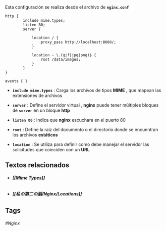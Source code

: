 Esta configuración se realiza desde el archivo de **`nginx.conf`**

```nginx
http {
        include mime.types;
		listen 80;
		server {
		
		    location / {
		        proxy_pass http://localhost:8080/;
		    }
		
		    location ~ \.(gif|jpg|png)$ {
		        root /data/images;
		    }
		}
}

events { }
```

- **`include mime.types`** : Carga los archivos de tipos **MIME** , que mapean las extensiones de archivos

- **`server`** : Define el servidor virtual , **nginx** puede tener múltiples bloques de **`server`** en un bloque **http**

- **`listen 80`** : Indica que **nginx** escuchara en el puerto 80

- **`root`** : Define la raíz del documento o el directorio donde se encuentran los archivos **estáticos**

- **`location`** : Se utiliza para definir como debe manejar el servidor las solicitudes que coinciden con un **URL**


## Textos relacionados

- ###### **[[Mime Types]]**
- ###### **[[私の第二の脳/Nginx/Locations]]**

## Tags

###### #Nginx